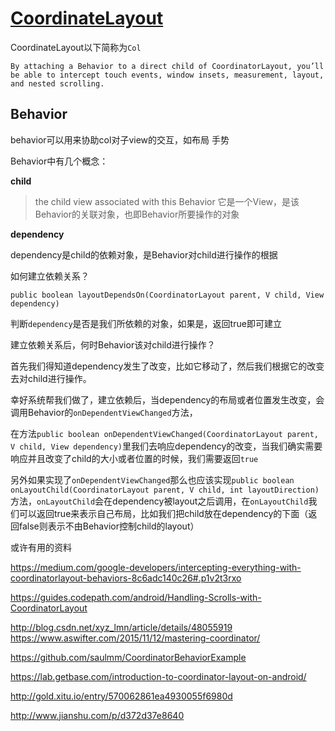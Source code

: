 
# [CoordinateLayout]()

CoordinateLayout以下简称为`Col`



	By attaching a Behavior to a direct child of CoordinatorLayout, you’ll be able to intercept touch events, window insets, measurement, layout, and nested scrolling.  

## Behavior
behavior可以用来协助col对子view的交互，如布局 手势

Behavior中有几个概念：

**child**

> the child view associated with this Behavior
它是一个View，是该Behavior的关联对象，也即Behavior所要操作的对象


**dependency**

dependency是child的依赖对象，是Behavior对child进行操作的根据


如何建立依赖关系？

`public boolean layoutDependsOn(CoordinatorLayout parent, V child, View dependency)` 

判断`dependency`是否是我们所依赖的对象，如果是，返回true即可建立  


建立依赖关系后，何时Behavior该对child进行操作？

首先我们得知道dependency发生了改变，比如它移动了，然后我们根据它的改变去对child进行操作。

幸好系统帮我们做了，建立依赖后，当dependency的布局或者位置发生改变，会调用Behavior的`onDependentViewChanged`方法，

在方法`public boolean onDependentViewChanged(CoordinatorLayout parent, V child, View dependency)`里我们去响应dependency的改变，当我们确实需要响应并且改变了child的大小或者位置的时候，我们需要返回`true`  



另外如果实现了`onDependentViewChanged`那么也应该实现`public boolean onLayoutChild(CoordinatorLayout parent, V child, int layoutDirection)`方法，`onLayoutChild`会在dependency被layout之后调用，在`onLayoutChild`我们可以返回true来表示自己布局，比如我们把child放在dependency的下面（返回false则表示不由Behavior控制child的layout）



或许有用的资料

<https://medium.com/google-developers/intercepting-everything-with-coordinatorlayout-behaviors-8c6adc140c26#.p1v2t3rxo>  

<https://guides.codepath.com/android/Handling-Scrolls-with-CoordinatorLayout>  

<http://blog.csdn.net/xyz_lmn/article/details/48055919> 
<https://www.aswifter.com/2015/11/12/mastering-coordinator/>

<https://github.com/saulmm/CoordinatorBehaviorExample>  

<https://lab.getbase.com/introduction-to-coordinator-layout-on-android/>

<http://gold.xitu.io/entry/570062861ea4930055f6980d>  

<http://www.jianshu.com/p/d372d37e8640>



